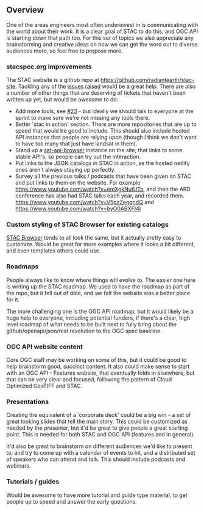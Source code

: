 ## Overview

One of the areas engineers most often underinvest in is communicating with the world about their work. It is a clear goal of
STAC to do this, and OGC API is starting down that path too. For this set of topics we also appreciate any brainstorming 
and creative ideas on how we can get the word out to diverse audiences more, so feel free to propose more.

### stacspec.org improvements
The STAC website is a github repo at https://github.com/radiantearth/stac-site. Tackling any of the 
[issues raised](https://github.com/radiantearth/stac-site/issues) would be a great help. There are also a number of other
things that are deserving of tickets that haven't been written up yet, but would be awesome to do:

* Add more tools, see [#23](https://github.com/radiantearth/stac-site/issues/23) - but ideally we should talk to everyone
at the sprint to make sure we're not missing any tools there.
* Better 'stac in action' section. There are more repositories that are up to speed that would be good to include. This should
also include hosted API instances that people are relying upon (though I think we don't want to have too many that just have
landsat in them).
* Stand up a [sat-api-browser](https://github.com/sat-utils/sat-api-browser) instance on the site, that links to some
stable API's, so people can try out the interaction.
* Put links to the JSON catalogs in STAC in action, as the hosted netlify ones aren't always staying up perfectly.
* Survey all the previous talks / podcasts that have been given on STAC and put links to them on the website. For example 
https://www.youtube.com/watch?v=emXgkNutUTo, and then the ARD conference has also had STAC talks each year, and recorded them. 
https://www.youtube.com/watch?v=V5pzZegqndQ and https://www.youtube.com/watch?v=byO0ABXFI4I

### Custom styling of STAC Browser for existing catalogs

[STAC Browser](https://github.com/radiantearth/stac-browser) tends to all look the same, but it actually pretty easy to 
customize. Would be great for more examples where it looks a bit different, and even templates others could use.

### Roadmaps

People always like to know where things will evolve to. The easier one here is writing up the STAC roadmap. We used to have
the roadmap as part of the repo, but it fell out of date, and we felt the website was a better place for it. 

The more challenging one is the OGC API roadmap, but it would likely be a huge help to everyone, including potential funders,
if there's a clear, high level roadmap of what needs to be built next to fully bring about the github/openapi/json/rest 
revolution to the OGC spec baseline.

### OGC API website content

Core OGC staff may be working on some of this, but it could be good to help brainstorm good, succinct content. It also could
make sense to start with an OGC API - Features website, that eventually folds in elsewhere, but that can be very clear and
focused, following the pattern of Cloud Optimized GeoTIFF and STAC.

### Presentations

Creating the equivalent of a 'corporate deck' could be a big win - a set of great looking slides that tell the main story. 
This could be customized as needed by the presenter, but it'd be great to give people a great starting point. This is needed
for both STAC and OGC API (features and in general).

It'd also be great to brainstorm on different audiences we'd like to present to, and try to come up with a calendar of events
to hit, and a distributed set of speakers who can attend and talk. This should include podcasts and webinars.

### Tutorials / guides

Would be awesome to have more tutorial and guide type material, to get people up to speed and answer the early questions.


